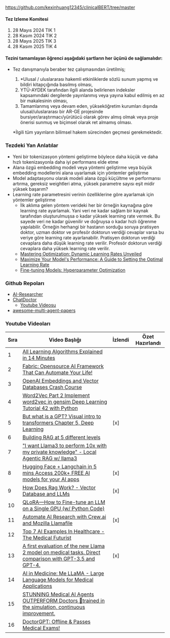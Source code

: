 https://github.com/kexinhuang12345/clinicalBERT/tree/master

#### Tez Izleme Komitesi

1. 28 Mayıs 2024 TIK 1
2. 28 Kasım 2024 TIK 2
3. 28 Mayıs 2025 TIK 3
4. 28 Kasım 2025 TIK 4

#### Tezini tamamlayan öğrenci aşağıdaki şartların her üçünü de sağlamalıdır:

- Tez danışmanıyla beraber tez çalışmasından üretilmiş;

  1. \*Ulusal / uluslararası hakemli etkinliklerde sözlü sunum yapmış ve bildiri kitapçığında basılmış olması,
  2. YTÜ-AYDEK tarafından ilgili alanda belirlenen indeksler kapsamındaki dergilerde yayınlanmış veya yayına kabul edilmiş en az bir makalesinin olması,
  3. Tamamlanmış veya devam eden, yükseköğretim kurumları dışında ulusal/uluslararası bir AR-GE projesinde bursiyer/araştırmacı/yürütücü olarak görev almış olmak veya proje önerisi sunmuş ve biçimsel olarak ret almamış olması.

  \*İlgili tüm yayınların bilimsel hakem sürecinden geçmesi gerekmektedir.

### Tezdeki Yan Anlatılar

- Yeni bir tokenizasyon yöntemi geliştirme böylece daha küçük ve daha hızlı tokenizasyonla daha iyi performans elde etme
- Alana özgü embedding modeli veya yöntemi geliştirme veya büyük embedding modellerini alana uyarlamak için yöntemler geliştirme
- Model adaptasyonu olarak modeli alana özgü küçültme ve performansı artırma, gereksiz weightleri atma, yüksek parametre sayısı eşit midir yüksek başarım?
- Learning rate parametresini verinin özelliklerine göre ayarlamak için yöntemler geliştirme
  - İlk aklıma gelen yöntem verideki her bir örneğin kaynağına göre learning rate ayarlamak. Yani veri ne kadar sağlam bir kaynak tarafından oluşturulmuşsa o kadar yüksek learning rate vermek. Bu sayede veri ne kadar güvenilir ve doğruysa o kadar hızlı öğrenme yapılabilir. Örneğin herhangi bir hastanın sorduğu soruya pratisyen doktor, uzman doktor ve profesör doktorun verdiği cevaplar varsa bu veriye göre learning rate ayarlanabilir. Pratisyen doktorun verdiği cevaplara daha düşük learning rate verilir. Profesör doktorun verdiği cevaplara daha yüksek learning rate verilir.
  - [Mastering Optimization: Dynamic Learning Rates Unveiled](https://statusneo.com/mastering-optimization-dynamic-learning-rates-unveiled/)
  - [Maximize Your Model's Performance: A Guide to Setting the Optimal Learning Rate](https://www.linkedin.com/pulse/maximize-your-models-performance-guide-setting-rate-solis-castro/)
  - [Fine-tuning Models: Hyperparameter Optimization](https://encord.com/blog/fine-tuning-models-hyperparameter-optimization/)

### Github Repoları

- [AI-Researcher](https://github.com/Tech-Watt/AI-Researcher)
- [ChatDoctor](https://github.com/Kent0n-Li/ChatDoctor)
  - [Youtube Videosu](https://youtu.be/3uXy2ZS0aJg)
- [awesome-multi-agent-papers](https://github.com/kyegomez/awesome-multi-agent-papers)

### Youtube Videoları

| Sıra | Video Başlığı                                                                                                                                         | İzlendi | Özet Hazırlandı |
| ---- | ----------------------------------------------------------------------------------------------------------------------------------------------------- | ------- | --------------- |
| 1    | [All Learning Algorithms Explained in 14 Minutes](https://youtu.be/BT6Aw6Q75Yg)                                                                       |         |                 |
| 2    | [Fabric: Opensource AI Framework That Can Automate Your Life!](https://youtu.be/nTQIYWgn-lQ)                                                          |         |                 |
| 3    | [OpenAI Embeddings and Vector Databases Crash Course](https://youtu.be/ySus5ZS0b94)                                                                   |         |                 |
| 4    | [Word2Vec Part 2 Implement word2vec in gensim Deep Learning Tutorial 42 with Python](https://youtu.be/Q2NtCcqmIww)                                    |         |                 |
| 5    | [But what is a GPT? Visual intro to transformers Chapter 5, Deep Learning](https://youtu.be/wjZofJX0v4M)                                              | [x]     |                 |
| 6    | [Building RAG at 5 different levels](https://youtu.be/oxepyi_hLuA)                                                                                    |         |                 |
| 7    | ["I want Llama3 to perform 10x with my private knowledge" - Local Agentic RAG w/ llama3](https://youtu.be/u5Vcrwpzoz8)                                |         |                 |
| 8    | [Hugging Face + Langchain in 5 mins Access 200k+ FREE AI models for your AI apps](https://youtu.be/_j7JEDWuqLE)                                       | [x]     |                 |
| 9    | [How Does Rag Work? - Vector Database and LLMs](https://www.youtube.com/shorts/xS55duPS-Pw)                                                           | [x]     |                 |
| 10   | [QLoRA—How to Fine-tune an LLM on a Single GPU (w/ Python Code)](https://youtu.be/XpoKB3usmKc)                                                        |         |                 |
| 11   | [Automate AI Research with Crew.ai and Mozilla Llamafile](https://youtu.be/OUgb3hKSn9U)                                                               | [x]     |                 |
| 12   | [Top 7 AI Examples In Healthcare - The Medical Futurist](https://youtu.be/mkiDXTS6-mU)                                                                |         |                 |
| 13   | [A first evaluation of the new Llama 2 model on medical tasks. Direct comparison with GPT-3.5 and GPT-4.](https://www.youtube.com/shorts/RXDdqKGnrkI) | [x]     |                 |
| 14   | [AI in Medicine: Me LLaMA - Large Language Models for Medical Applications](https://youtu.be/Z41qeL9Dzq4)                                             |         |                 |
| 15   | [STUNNING Medical AI Agents OUTPERFORM Doctors 🤯trained in the simulation, continuous improvement.](https://youtu.be/jQwwLEZ2Hz8)                    |         |                 |
| 16   | [DoctorGPT: Offline & Passes Medical Exams!](https://youtu.be/J9nJh33GM-w)                                                                            |         |                 |

<!--
DoctorGPT: Offline & Passes Medical Exams! to kebab case => doctorgpt-offline-passes-medical-exams
 -->
